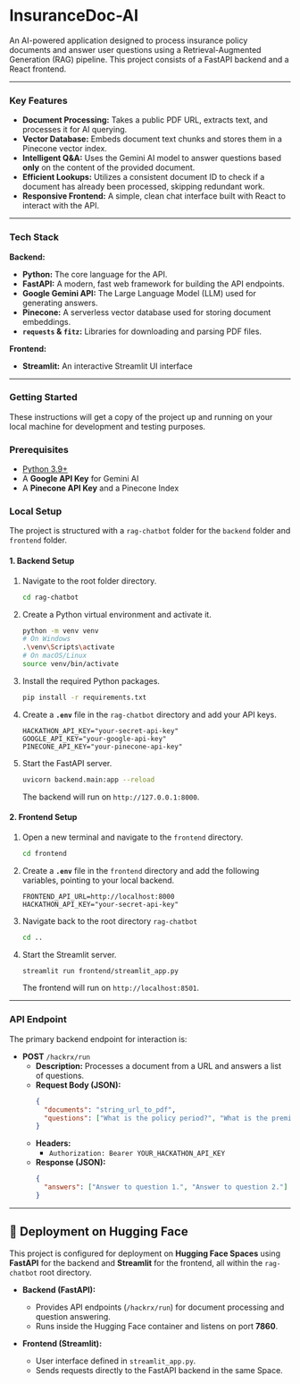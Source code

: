 # InsuranceDoc-AI

An AI-powered application designed to process insurance policy documents and answer user questions using a Retrieval-Augmented Generation (RAG) pipeline. This project consists of a FastAPI backend and a React frontend.

-----

### Key Features

  * **Document Processing:** Takes a public PDF URL, extracts text, and processes it for AI querying.
  * **Vector Database:** Embeds document text chunks and stores them in a Pinecone vector index.
  * **Intelligent Q\&A:** Uses the Gemini AI model to answer questions based **only** on the content of the provided document.
  * **Efficient Lookups:** Utilizes a consistent document ID to check if a document has already been processed, skipping redundant work.
  * **Responsive Frontend:** A simple, clean chat interface built with React to interact with the API.

-----

### Tech Stack

**Backend:**

  * **Python:** The core language for the API.
  * **FastAPI:** A modern, fast web framework for building the API endpoints.
  * **Google Gemini API:** The Large Language Model (LLM) used for generating answers.
  * **Pinecone:** A serverless vector database used for storing document embeddings.
  * **`requests` & `fitz`:** Libraries for downloading and parsing PDF files.

**Frontend:**

  * **Streamlit:** An interactive Streamlit UI interface

-----

### Getting Started

These instructions will get a copy of the project up and running on your local machine for development and testing purposes.

### Prerequisites

  * [Python 3.9+](https://www.python.org/downloads/)
  * A **Google API Key** for Gemini AI
  * A **Pinecone API Key** and a Pinecone Index


### Local Setup

The project is structured with a `rag-chatbot` folder for the `backend` folder and  `frontend` folder.

#### 1\. Backend Setup

1.  Navigate to the root folder directory.
    ```bash
    cd rag-chatbot
    ```
2.  Create a Python virtual environment and activate it.
    ```bash
    python -m venv venv
    # On Windows
    .\venv\Scripts\activate
    # On macOS/Linux
    source venv/bin/activate
    ```
3.  Install the required Python packages.
    ```bash
    pip install -r requirements.txt
    ```
4.  Create a **`.env`** file in the `rag-chatbot` directory and add your API keys.
    ```
    HACKATHON_API_KEY="your-secret-api-key"
    GOOGLE_API_KEY="your-google-api-key"
    PINECONE_API_KEY="your-pinecone-api-key"
    ```
5.  Start the FastAPI server.
    ```bash
    uvicorn backend.main:app --reload
    ```
    The backend will run on `http://127.0.0.1:8000`.

#### 2\. Frontend Setup

1.  Open a new terminal and navigate to the `frontend` directory.
    ```bash
    cd frontend
    ```
2.  Create a **`.env`** file in the `frontend` directory and add the following variables, pointing to your local backend.
    ```
    FRONTEND_API_URL=http://localhost:8000
    HACKATHON_API_KEY="your-secret-api-key"
    ```
3.  Navigate back to the root directory `rag-chatbot`
    ```bash
    cd ..
    ```
4.  Start the Streamlit server.
    ```bash
    streamlit run frontend/streamlit_app.py
    ```
    The frontend will run on `http://localhost:8501`.

-----

### API Endpoint

The primary backend endpoint for interaction is:

  * **POST** `/hackrx/run`
      * **Description:** Processes a document from a URL and answers a list of questions.
      * **Request Body (JSON):**
        ```json
        {
          "documents": "string_url_to_pdf",
          "questions": ["What is the policy period?", "What is the premium?"]
        }
        ```
      * **Headers:**
          * `Authorization: Bearer YOUR_HACKATHON_API_KEY`
      * **Response (JSON):**
        ```json
        {
          "answers": ["Answer to question 1.", "Answer to question 2."]
        }
        ```

-----

## 🚀 Deployment on Hugging Face

This project is configured for deployment on **Hugging Face Spaces** using **FastAPI** for the backend and **Streamlit** for the frontend, all within the `rag-chatbot` root directory.

- **Backend (FastAPI):**  
  - Provides API endpoints (`/hackrx/run`) for document processing and question answering.  
  - Runs inside the Hugging Face container and listens on port **7860**.  

- **Frontend (Streamlit):**  
  - User interface defined in `streamlit_app.py`.  
  - Sends requests directly to the FastAPI backend in the same Space.  



